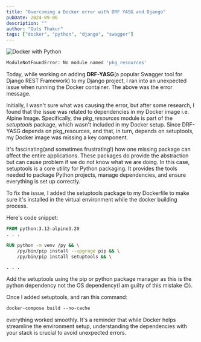 ```yaml
---
title: "Overcoming a Docker error with DRF YASG and Django"
pubDate: 2024-09-06
description: ""
author: "Guts Thakur"
tags: ["docker", "python", "django", "swagger"]
---
```

![Docker with Python](https://media.licdn.com/dms/image/v2/D4D12AQHXcpiB7UmjCA/article-cover_image-shrink_720_1280/article-cover_image-shrink_720_1280/0/1725613478055?e=1736985600&v=beta&t=RvCQCc_ZAEuOo8EbHHFpBH3BSVVga9jy69qSp2YT3PQ) 

```bash
ModuleNotFoundError: No module named 'pkg_resources'
```

Today, while working on adding **DRF-YASG**(a popular Swagger tool for Django REST Framework) to my Django project, I ran into an unexpected issue when running the Docker container. The above was the error message.


Initially, I wasn't sure what was causing the error, but after some research, I found that the issue was related to dependencies in my Docker image i.e. Alpine Image. Specifically, the *pkg_resources* module is part of the *setuptools* package, which wasn't included in my Docker setup. Since DRF-YASG depends on pkg_resources, and that, in turn, depends on setuptools, my Docker image was missing a key component.


It's fascinating(and sometimes frustrating!) how one missing package can affect the entire applications. These packages do provide the abstraction but can cause problem if we do not know what we are doing. In this case, setuptools  is a core utility for Python packaging. It provides the tools needed to package Python projects, manage dependencies, and ensure everything is set up correctly.


To fix the issue, I added the setuptools package to my Dockerfile to make sure it's installed in the virtual environment while the docker building process.


Here's code snippet:

```Dockerfile
FROM python:3.12-alpine3.20
. . .

RUN python -m venv /py && \
    /py/bin/pip install --upgrage pip && \
    /py/bin/pip install setuptools && \

. . .
```

Add the setuptools using the pip or python package manager as this is the python dependency not the OS dependency(I am guilty of this mistake 😔).

Once I added setuptools, and ran this command:

```Dockerfile
docker-compose build --no-cache
```

everything worked smoothly. It's a reminder that while Docker helps streamline the environment setup, understanding the dependencies with your stack is crucial to avoid unexpected errors.
